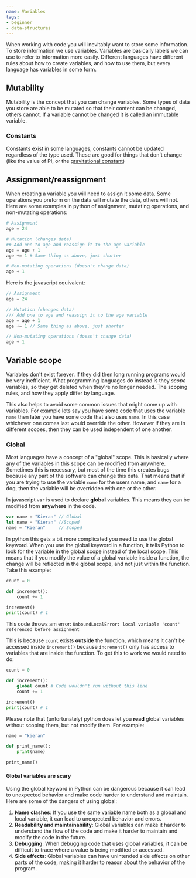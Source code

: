 ```yaml
---
name: Variables
tags:
- beginner
- data-structures
---
```


When working with code you will inevitably want to store some information. To store information we use variables. Variables are basically labels we can use to refer to information more easily. Different languages have different rules about how to create variables, and how to use them, but every language has variables in some form.

## Mutability

Mutability is the concept that you can change variables. Some types of data you store are able to be mutated so that their content can be changed, others cannot. If a variable cannot be changed it is called an immutable variable.

### Constants

Constants exist in some languages, constants cannot be updated regardless of the type used. These are good for things that don't change (like the value of PI, or the [gravitational constant](https://en.wikipedia.org/wiki/Gravitational_constant))

## Assignment/reassignment

When creating a variable you will need to assign it some data. Some operations you preform on the data will mutate the data, others will not. Here are some examples in python of assignment, mutating operations, and non-mutating operations:

```python
# Assignment
age = 24

# Mutation (changes data)
## Add one to age and reassign it to the age variable
age = age + 1
age += 1 # Same thing as above, just shorter

# Non-mutating operations (doesn't change data)
age + 1
```

Here is the javascript equivalent:

```javascript
// Assignment
age = 24

// Mutation (changes data)
/// Add one to age and reassign it to the age variable
age = age + 1
age += 1 // Same thing as above, just shorter

// Non-mutating operations (doesn't change data)
age + 1
```

## Variable scope

Variables don't exist forever. If they did then long running programs would be very inefficient. What programming languages do instead is they *scope* variables, so they get deleted when they're no longer needed. The scoping rules, and how they apply differ by language.

This also helps to avoid some common issues that might come up with variables. For example lets say you have some code that uses the variable `name` then later you have some code that also uses `name`. In this case whichever one comes last would override the other. However if they are in different scopes, then they can be used independent of one another.

### Global

Most languages have a concept of a "global" scope. This is basically where any of the variables in this scope can be modified from anywhere. Sometimes this is necessary, but most of the time this creates bugs because any part of the software can change this data. That means that if you are trying to use the variable `name` for the users name, and `name` for a dog, then the variable will be overridden with one or the other.

In javascript `var` is used to declare **global** variables. This means they can be modified from **anywhere** in the code. 

```javascript
var name = "Kieran" // Global
let name = "Kieran" //Scoped
name = "Kieran"     // Scoped
```

In python this gets a bit more complicated you need to use the global keyword. When you use the global keyword in a function, it tells Python to look for the variable in the global scope instead of the local scope. This means that if you modify the value of a global variable inside a function, the change will be reflected in the global scope, and not just within the function. Take this example:

```python
count = 0

def increment():
    count += 1

increment()
print(count) # 1
```

This code throws am error: `UnboundLocalError: local variable 'count' referenced before assignment`

This is because `count` exists **outside** the function, which means it can't be accessed inside `increment()` because `increment()` only has access to variables that are inside the function. To get this to work we would need to do: 

```python
count = 0

def increment():
    global count # Code wouldn't run without this line
    count += 1

increment()
print(count) # 1
```

Please note that (unfortunately) python does let you **read** global variables without scoping them, but not modify them. For example:

```python
name = "kieran"

def print_name():
    print(name)

print_name()
```

#### Global variables are scary

Using the global keyword in Python can be dangerous because it can lead to unexpected behavior and make code harder to understand and maintain. Here are some of the dangers of using global:

1. **Name clashes**: If you use the same variable name both as a global and local variable, it can lead to unexpected behavior and errors.
1. **Readability and maintainability**: Global variables can make it harder to understand the flow of the code and make it harder to maintain and modify the code in the future.
1. **Debugging**: When debugging code that uses global variables, it can be difficult to trace where a value is being modified or accessed.
1. **Side effects**: Global variables can have unintended side effects on other parts of the code, making it harder to reason about the behavior of the program.


